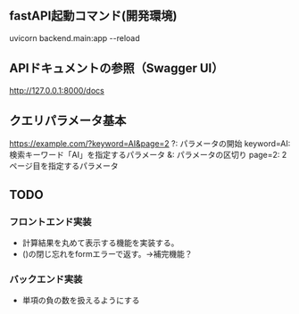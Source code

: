 
## fastAPI起動コマンド(開発環境)

uvicorn backend.main:app --reload

## APIドキュメントの参照（Swagger UI）

http://127.0.0.1:8000/docs


## クエリパラメータ基本

https://example.com/?keyword=AI&page=2
?: パラメータの開始
keyword=AI: 検索キーワード「AI」を指定するパラメータ
&: パラメータの区切り
page=2: 2ページ目を指定するパラメータ


## TODO
### フロントエンド実装
- 計算結果を丸めて表示する機能を実装する。
- ()の閉じ忘れをformエラーで返す。→補完機能？


### バックエンド実装
- 単項の負の数を扱えるようにする
